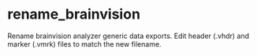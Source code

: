 # rename_brainvision
Rename brainvision analyzer generic data exports. Edit header (.vhdr) and marker (.vmrk) files to match the new filename.
